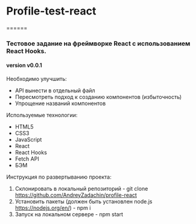 # Profile-test-react

======

### Тестовое задание на фреймворке React с использованием React Hooks.

#### version v0.0.1

Необходимо улучшить:
- API вынести в отдельный файл
- Пересмотреть подход к созданию компонентов (избыточность)
- Упрощение названий компонентов

Используемые технологии:

- HTML5
- CSS3
- JavaScript
- React
- React Hooks
- Fetch API
- БЭМ


Инструкция по развертыванию проекта:

1. Склонировать в локальный репозиторий - git clone https://github.com/AndreyZadachin/profile-react
2. Установить пакеты (должен быть установлен node.js <https://nodejs.org/en/>) - npm i
3. Запуск на локальном сервере - npm start
